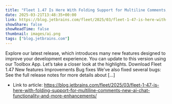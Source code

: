 ```yaml
---
title: "Fleet 1.47 Is Here With Folding Support for Multiline Comments, New AI Chat Functionality, and More Enhancements"
date: 2025-03-21T13:48:35+00:00
link: https://blog.jetbrains.com/fleet/2025/03/fleet-1-47-is-here-with-folding-support-for-multiline-comments-new-ai-chat-functionality-and-more-enhancements/
showShare: false
showReadTime: false
thumbnail: images/ai.png
tags: ["blog.jetbrains.com"]
---
```

Explore our latest release, which introduces many new features designed to improve your development experience. You can update to this version using our Toolbox App. Let’s take a closer look at the highlights. Download Fleet 1.47 New features Improvements Bug fixes We’ve also fixed several bugs: See the full release notes for more details about […]

- Link to article: https://blog.jetbrains.com/fleet/2025/03/fleet-1-47-is-here-with-folding-support-for-multiline-comments-new-ai-chat-functionality-and-more-enhancements/